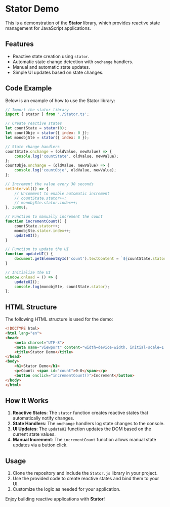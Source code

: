 # Stator Demo

This is a demonstration of the **Stator** library, which provides reactive state management for JavaScript applications.

## Features

- Reactive state creation using `stator`.
- Automatic state change detection with `onchange` handlers.
- Manual and automatic state updates.
- Simple UI updates based on state changes.

## Code Example

Below is an example of how to use the Stator library:

```javascript
// Import the stator library
import { stator } from './Stator.ts';

// Create reactive states
let countState = stator(0);
let countObje = stator({ index: 0 });
let monobjSte = stator({ index: 0 });

// State change handlers
countState.onchange = (oldValue, newValue) => {
    console.log('countState', oldValue, newValue);
};
countObje.onchange = (oldValue, newValue) => {
    console.log('countObje', oldValue, newValue);
};

// Increment the value every 30 seconds
setInterval(() => {
    // Uncomment to enable automatic increment
    // countState.stator++;
    // monobjSte.stator.index++;
}, 30000);

// Function to manually increment the count
function incrementCount() {
    countState.stator++;
    monobjSte.stator.index++;
    updateUI();
}

// Function to update the UI
function updateUI() {
    document.getElementById('count').textContent = `${countState.stator}-${countObje.stator.index}`;
}

// Initialize the UI
window.onload = () => {
    updateUI();
    console.log(monobjSte, countState.stator);
};
```

## HTML Structure

The following HTML structure is used for the demo:

```html
<!DOCTYPE html>
<html lang="en">
<head>
    <meta charset="UTF-8">
    <meta name="viewport" content="width=device-width, initial-scale=1.0">
    <title>Stator Demo</title>
</head>
<body>
    <h1>Stator Demo</h1>
    <p>Count: <span id="count">0-0</span></p>
    <button onclick="incrementCount()">Increment</button>
</body>
</html>
```

## How It Works

1. **Reactive States**: The `stator` function creates reactive states that automatically notify changes.
2. **State Handlers**: The `onchange` handlers log state changes to the console.
3. **UI Updates**: The `updateUI` function updates the DOM based on the current state values.
4. **Manual Increment**: The `incrementCount` function allows manual state updates via a button click.

## Usage

1. Clone the repository and include the `Stator.js` library in your project.
2. Use the provided code to create reactive states and bind them to your UI.
3. Customize the logic as needed for your application.

Enjoy building reactive applications with **Stator**!  
